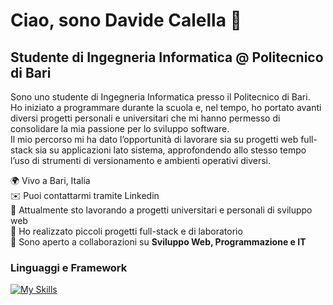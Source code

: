 # Ciao, sono Davide Calella 👋
## Studente di Ingegneria Informatica @ Politecnico di Bari

Sono uno studente di Ingegneria Informatica presso il Politecnico di Bari.  
Ho iniziato a programmare durante la scuola e, nel tempo, ho portato avanti diversi progetti personali e universitari che mi hanno permesso di consolidare la mia passione per lo sviluppo software.  
Il mio percorso mi ha dato l’opportunità di lavorare sia su progetti web full-stack sia su applicazioni lato sistema, approfondendo allo stesso tempo l’uso di strumenti di versionamento e ambienti operativi diversi.    

🌍 Vivo a Bari, Italia  
✉️ Puoi contattarmi tramite Linkedin<br>
🚀 Attualmente sto lavorando a progetti universitari e personali di sviluppo web<br>
🧠 Ho realizzato piccoli progetti full-stack e di laboratorio  
🤝 Sono aperto a collaborazioni su **Sviluppo Web, Programmazione e IT**  

### Linguaggi e Framework
[![My Skills](https://skillicons.dev/icons?i=js,nodejs,react,python,java,cpp,html,css,bootstrap)](https://skillicons.dev)
